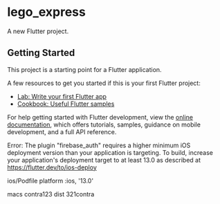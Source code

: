 # lego_express

A new Flutter project.

## Getting Started

This project is a starting point for a Flutter application.

A few resources to get you started if this is your first Flutter project:

- [Lab: Write your first Flutter app](https://docs.flutter.dev/get-started/codelab)
- [Cookbook: Useful Flutter samples](https://docs.flutter.dev/cookbook)

For help getting started with Flutter development, view the
[online documentation](https://docs.flutter.dev/), which offers tutorials,
samples, guidance on mobile development, and a full API reference.


Error: The plugin "firebase_auth" requires a higher minimum iOS deployment version than
your application is targeting.
To build, increase your application's deployment target to at least 13.0 as described at
https://flutter.dev/to/ios-deploy

ios/Podfile
platform :ios, '13.0'

macs contra123
dist 321contra